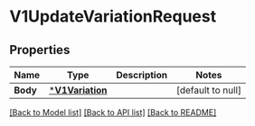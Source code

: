 # V1UpdateVariationRequest

## Properties
Name | Type | Description | Notes
------------ | ------------- | ------------- | -------------
**Body** | [***V1Variation**](V1Variation.md) |  | [default to null]

[[Back to Model list]](../README.md#documentation-for-models) [[Back to API list]](../README.md#documentation-for-api-endpoints) [[Back to README]](../README.md)

